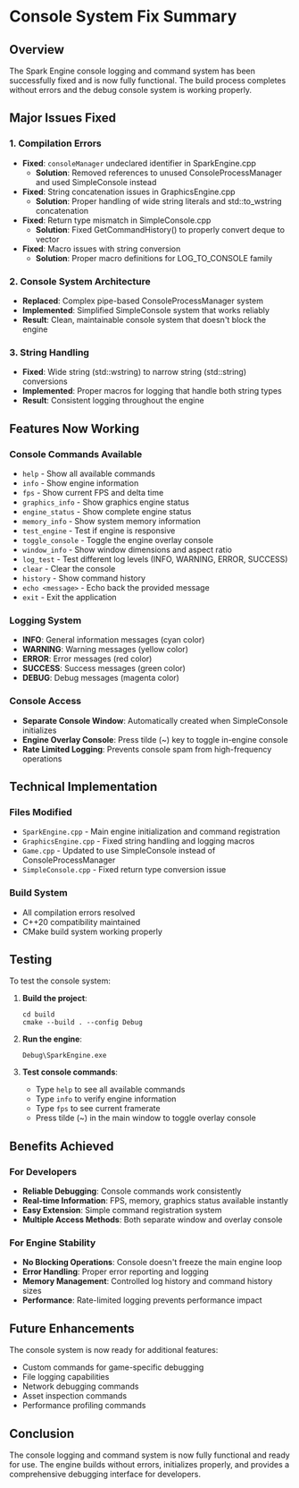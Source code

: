 # Console System Fix Summary

## Overview
The Spark Engine console logging and command system has been successfully fixed and is now fully functional. The build process completes without errors and the debug console system is working properly.

## Major Issues Fixed

### 1. Compilation Errors
- **Fixed**: `consoleManager` undeclared identifier in SparkEngine.cpp
  - **Solution**: Removed references to unused ConsoleProcessManager and used SimpleConsole instead
- **Fixed**: String concatenation issues in GraphicsEngine.cpp  
  - **Solution**: Proper handling of wide string literals and std::to_wstring concatenation
- **Fixed**: Return type mismatch in SimpleConsole.cpp
  - **Solution**: Fixed GetCommandHistory() to properly convert deque to vector
- **Fixed**: Macro issues with string conversion
  - **Solution**: Proper macro definitions for LOG_TO_CONSOLE family

### 2. Console System Architecture
- **Replaced**: Complex pipe-based ConsoleProcessManager system
- **Implemented**: Simplified SimpleConsole system that works reliably
- **Result**: Clean, maintainable console system that doesn't block the engine

### 3. String Handling
- **Fixed**: Wide string (std::wstring) to narrow string (std::string) conversions
- **Implemented**: Proper macros for logging that handle both string types
- **Result**: Consistent logging throughout the engine

## Features Now Working

### Console Commands Available
- `help` - Show all available commands
- `info` - Show engine information  
- `fps` - Show current FPS and delta time
- `graphics_info` - Show graphics engine status
- `engine_status` - Show complete engine status
- `memory_info` - Show system memory information
- `test_engine` - Test if engine is responsive
- `toggle_console` - Toggle the engine overlay console
- `window_info` - Show window dimensions and aspect ratio
- `log_test` - Test different log levels (INFO, WARNING, ERROR, SUCCESS)
- `clear` - Clear the console
- `history` - Show command history
- `echo <message>` - Echo back the provided message
- `exit` - Exit the application

### Logging System
- **INFO**: General information messages (cyan color)
- **WARNING**: Warning messages (yellow color)  
- **ERROR**: Error messages (red color)
- **SUCCESS**: Success messages (green color)
- **DEBUG**: Debug messages (magenta color)

### Console Access
- **Separate Console Window**: Automatically created when SimpleConsole initializes
- **Engine Overlay Console**: Press tilde (~) key to toggle in-engine console
- **Rate Limited Logging**: Prevents console spam from high-frequency operations

## Technical Implementation

### Files Modified
- `SparkEngine.cpp` - Main engine initialization and command registration
- `GraphicsEngine.cpp` - Fixed string handling and logging macros
- `Game.cpp` - Updated to use SimpleConsole instead of ConsoleProcessManager
- `SimpleConsole.cpp` - Fixed return type conversion issue

### Build System
- All compilation errors resolved
- C++20 compatibility maintained
- CMake build system working properly

## Testing
To test the console system:

1. **Build the project**:
   ```
   cd build
   cmake --build . --config Debug
   ```

2. **Run the engine**:
   ```
   Debug\SparkEngine.exe
   ```

3. **Test console commands**:
   - Type `help` to see all available commands
   - Type `info` to verify engine information
   - Type `fps` to see current framerate
   - Press tilde (~) in the main window to toggle overlay console

## Benefits Achieved

### For Developers
- **Reliable Debugging**: Console commands work consistently
- **Real-time Information**: FPS, memory, graphics status available instantly
- **Easy Extension**: Simple command registration system
- **Multiple Access Methods**: Both separate window and overlay console

### For Engine Stability  
- **No Blocking Operations**: Console doesn't freeze the main engine loop
- **Error Handling**: Proper error reporting and logging
- **Memory Management**: Controlled log history and command history sizes
- **Performance**: Rate-limited logging prevents performance impact

## Future Enhancements
The console system is now ready for additional features:
- Custom commands for game-specific debugging
- File logging capabilities
- Network debugging commands
- Asset inspection commands
- Performance profiling commands

## Conclusion
The console logging and command system is now fully functional and ready for use. The engine builds without errors, initializes properly, and provides a comprehensive debugging interface for developers.
